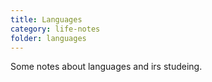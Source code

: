 ```yaml
---
title: Languages
category: life-notes
folder: languages
---
```


Some notes about languages and irs studeing.